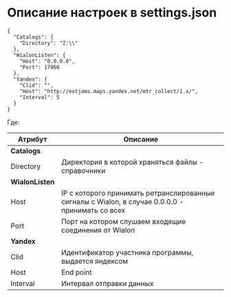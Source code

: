 # Описание настроек в settings.json

```
{
  "Catalogs": {
    "Directory": "Z:\\" 
  },
  "WialonListen": {
    "Host": "0.0.0.0",
    "Port": 17968   
  },
  "Yandex": {
    "Clid": "",
    "Host": "http://extjams.maps.yandex.net/mtr_collect/1.x/",
    "Interval": 5
  }
}
```

Где:

|Атрибут|Описание|
|---|---|
|**Catalogs**||
|Directory|Директория в которой храняться файлы - справочники|
|**WialonListen**||
|Host|IP с которого принимать ретранслированные сигналы с Wialon, в случае 0.0.0.0 - принимать со всех|
|Port|Порт на котором слушаем входящие соединения от Wialon|
|**Yandex**||
|Clid|Идентификатор участника программы, выдается яндексом|
|Host|End point|
|Interval|Интервал отправки данных|

